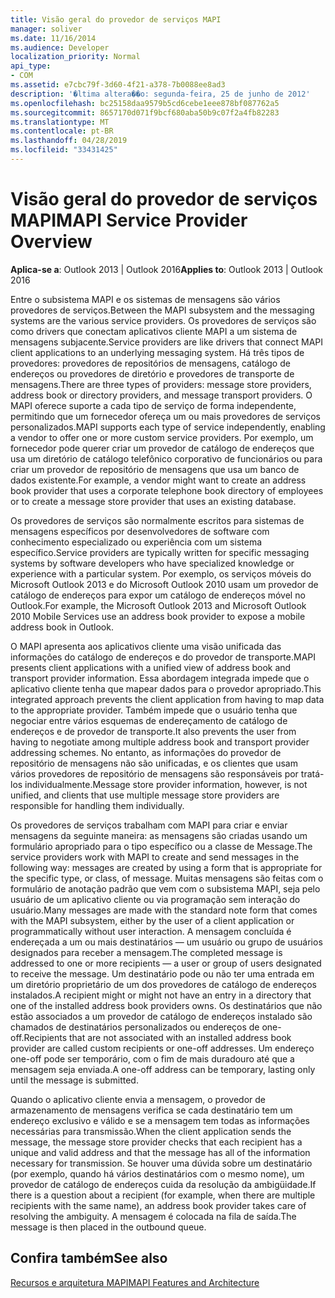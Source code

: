 ```yaml
---
title: Visão geral do provedor de serviços MAPI
manager: soliver
ms.date: 11/16/2014
ms.audience: Developer
localization_priority: Normal
api_type:
- COM
ms.assetid: e7cbc79f-3d60-4f21-a378-7b0088ee8ad3
description: '�ltima altera��o: segunda-feira, 25 de junho de 2012'
ms.openlocfilehash: bc25158daa9579b5cd6cebe1eee878bf087762a5
ms.sourcegitcommit: 8657170d071f9bcf680aba50b9c07f2a4fb82283
ms.translationtype: MT
ms.contentlocale: pt-BR
ms.lasthandoff: 04/28/2019
ms.locfileid: "33431425"
---
```

# <a name="mapi-service-provider-overview"></a><span data-ttu-id="c89f5-103">Visão geral do provedor de serviços MAPI</span><span class="sxs-lookup"><span data-stu-id="c89f5-103">MAPI Service Provider Overview</span></span>

  
  
<span data-ttu-id="c89f5-104">**Aplica-se a**: Outlook 2013 | Outlook 2016</span><span class="sxs-lookup"><span data-stu-id="c89f5-104">**Applies to**: Outlook 2013 | Outlook 2016</span></span> 
  
<span data-ttu-id="c89f5-105">Entre o subsistema MAPI e os sistemas de mensagens são vários provedores de serviços.</span><span class="sxs-lookup"><span data-stu-id="c89f5-105">Between the MAPI subsystem and the messaging systems are the various service providers.</span></span> <span data-ttu-id="c89f5-106">Os provedores de serviços são como drivers que conectam aplicativos cliente MAPI a um sistema de mensagens subjacente.</span><span class="sxs-lookup"><span data-stu-id="c89f5-106">Service providers are like drivers that connect MAPI client applications to an underlying messaging system.</span></span> <span data-ttu-id="c89f5-107">Há três tipos de provedores: provedores de repositórios de mensagens, catálogo de endereços ou provedores de diretório e provedores de transporte de mensagens.</span><span class="sxs-lookup"><span data-stu-id="c89f5-107">There are three types of providers: message store providers, address book or directory providers, and message transport providers.</span></span> <span data-ttu-id="c89f5-108">O MAPI oferece suporte a cada tipo de serviço de forma independente, permitindo que um fornecedor ofereça um ou mais provedores de serviços personalizados.</span><span class="sxs-lookup"><span data-stu-id="c89f5-108">MAPI supports each type of service independently, enabling a vendor to offer one or more custom service providers.</span></span> <span data-ttu-id="c89f5-109">Por exemplo, um fornecedor pode querer criar um provedor de catálogo de endereços que usa um diretório de catálogo telefônico corporativo de funcionários ou para criar um provedor de repositório de mensagens que usa um banco de dados existente.</span><span class="sxs-lookup"><span data-stu-id="c89f5-109">For example, a vendor might want to create an address book provider that uses a corporate telephone book directory of employees or to create a message store provider that uses an existing database.</span></span>
  
<span data-ttu-id="c89f5-110">Os provedores de serviços são normalmente escritos para sistemas de mensagens específicos por desenvolvedores de software com conhecimento especializado ou experiência com um sistema específico.</span><span class="sxs-lookup"><span data-stu-id="c89f5-110">Service providers are typically written for specific messaging systems by software developers who have specialized knowledge or experience with a particular system.</span></span> <span data-ttu-id="c89f5-111">Por exemplo, os serviços móveis do Microsoft Outlook 2013 e do Microsoft Outlook 2010 usam um provedor de catálogo de endereços para expor um catálogo de endereços móvel no Outlook.</span><span class="sxs-lookup"><span data-stu-id="c89f5-111">For example, the Microsoft Outlook 2013 and Microsoft Outlook 2010 Mobile Services use an address book provider to expose a mobile address book in Outlook.</span></span> 
  
<span data-ttu-id="c89f5-112">O MAPI apresenta aos aplicativos cliente uma visão unificada das informações do catálogo de endereços e do provedor de transporte.</span><span class="sxs-lookup"><span data-stu-id="c89f5-112">MAPI presents client applications with a unified view of address book and transport provider information.</span></span> <span data-ttu-id="c89f5-113">Essa abordagem integrada impede que o aplicativo cliente tenha que mapear dados para o provedor apropriado.</span><span class="sxs-lookup"><span data-stu-id="c89f5-113">This integrated approach prevents the client application from having to map data to the appropriate provider.</span></span> <span data-ttu-id="c89f5-114">Também impede que o usuário tenha que negociar entre vários esquemas de endereçamento de catálogo de endereços e de provedor de transporte.</span><span class="sxs-lookup"><span data-stu-id="c89f5-114">It also prevents the user from having to negotiate among multiple address book and transport provider addressing schemes.</span></span> <span data-ttu-id="c89f5-115">No entanto, as informações do provedor de repositório de mensagens não são unificadas, e os clientes que usam vários provedores de repositório de mensagens são responsáveis por tratá-los individualmente.</span><span class="sxs-lookup"><span data-stu-id="c89f5-115">Message store provider information, however, is not unified, and clients that use multiple message store providers are responsible for handling them individually.</span></span>
  
<span data-ttu-id="c89f5-116">Os provedores de serviços trabalham com MAPI para criar e enviar mensagens da seguinte maneira: as mensagens são criadas usando um formulário apropriado para o tipo específico ou a classe de Message.</span><span class="sxs-lookup"><span data-stu-id="c89f5-116">The service providers work with MAPI to create and send messages in the following way: messages are created by using a form that is appropriate for the specific type, or class, of message.</span></span> <span data-ttu-id="c89f5-117">Muitas mensagens são feitas com o formulário de anotação padrão que vem com o subsistema MAPI, seja pelo usuário de um aplicativo cliente ou via programação sem interação do usuário.</span><span class="sxs-lookup"><span data-stu-id="c89f5-117">Many messages are made with the standard note form that comes with the MAPI subsystem, either by the user of a client application or programmatically without user interaction.</span></span> <span data-ttu-id="c89f5-118">A mensagem concluída é endereçada a um ou mais destinatários — um usuário ou grupo de usuários designados para receber a mensagem.</span><span class="sxs-lookup"><span data-stu-id="c89f5-118">The completed message is addressed to one or more recipients — a user or group of users designated to receive the message.</span></span> <span data-ttu-id="c89f5-119">Um destinatário pode ou não ter uma entrada em um diretório proprietário de um dos provedores de catálogo de endereços instalados.</span><span class="sxs-lookup"><span data-stu-id="c89f5-119">A recipient might or might not have an entry in a directory that one of the installed address book providers owns.</span></span> <span data-ttu-id="c89f5-120">Os destinatários que não estão associados a um provedor de catálogo de endereços instalado são chamados de destinatários personalizados ou endereços de one-off.</span><span class="sxs-lookup"><span data-stu-id="c89f5-120">Recipients that are not associated with an installed address book provider are called custom recipients or one-off addresses.</span></span> <span data-ttu-id="c89f5-121">Um endereço one-off pode ser temporário, com o fim de mais duradouro até que a mensagem seja enviada.</span><span class="sxs-lookup"><span data-stu-id="c89f5-121">A one-off address can be temporary, lasting only until the message is submitted.</span></span> 
  
<span data-ttu-id="c89f5-122">Quando o aplicativo cliente envia a mensagem, o provedor de armazenamento de mensagens verifica se cada destinatário tem um endereço exclusivo e válido e se a mensagem tem todas as informações necessárias para transmissão.</span><span class="sxs-lookup"><span data-stu-id="c89f5-122">When the client application sends the message, the message store provider checks that each recipient has a unique and valid address and that the message has all of the information necessary for transmission.</span></span> <span data-ttu-id="c89f5-123">Se houver uma dúvida sobre um destinatário (por exemplo, quando há vários destinatários com o mesmo nome), um provedor de catálogo de endereços cuida da resolução da ambigüidade.</span><span class="sxs-lookup"><span data-stu-id="c89f5-123">If there is a question about a recipient (for example, when there are multiple recipients with the same name), an address book provider takes care of resolving the ambiguity.</span></span> <span data-ttu-id="c89f5-124">A mensagem é colocada na fila de saída.</span><span class="sxs-lookup"><span data-stu-id="c89f5-124">The message is then placed in the outbound queue.</span></span> 
  
## <a name="see-also"></a><span data-ttu-id="c89f5-125">Confira também</span><span class="sxs-lookup"><span data-stu-id="c89f5-125">See also</span></span>



[<span data-ttu-id="c89f5-126">Recursos e arquitetura MAPI</span><span class="sxs-lookup"><span data-stu-id="c89f5-126">MAPI Features and Architecture</span></span>](mapi-features-and-architecture.md)

